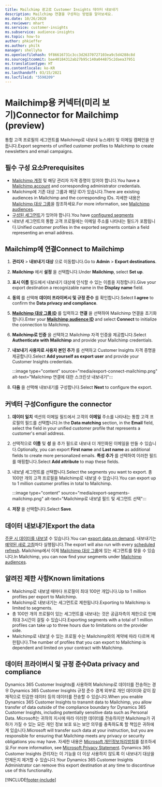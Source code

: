 ```yaml
---
title: Mailchimp 광고로 Customer Insights 데이터 내보내기
description: Mailchimp 연결을 구성하는 방법을 알아보세요.
ms.date: 10/26/2020
ms.reviewer: mhart
ms.service: customer-insights
ms.subservice: audience-insights
ms.topic: how-to
author: phkieffer
ms.author: philk
manager: shellyha
ms.openlocfilehash: 9f86616731c3cc3d26370727103ea9c5d4288c8d
ms.sourcegitcommit: bae40184312ab27b95c140a044875c2daea37951
ms.translationtype: HT
ms.contentlocale: ko-KR
ms.lasthandoff: 03/15/2021
ms.locfileid: "5598209"
---
```

# <a name="connector-for-mailchimp-preview"></a><span data-ttu-id="2807d-103">Mailchimp용 커넥터(미리 보기)</span><span class="sxs-lookup"><span data-stu-id="2807d-103">Connector for Mailchimp (preview)</span></span>

<span data-ttu-id="2807d-104">통합 고객 프로필의 세그먼트를 Mailchimp로 내보내 뉴스레터 및 이메일 캠페인을 만듭니다.</span><span class="sxs-lookup"><span data-stu-id="2807d-104">Export segments of unified customer profiles to Mailchimp to create newsletters and email campaigns.</span></span>

## <a name="prerequisites"></a><span data-ttu-id="2807d-105">필수 구성 요소</span><span class="sxs-lookup"><span data-stu-id="2807d-105">Prerequisites</span></span>

-   <span data-ttu-id="2807d-106">[Mailchimp 계정](https://mailchimp.com/) 및 해당 관리자 자격 증명이 있어야 합니다.</span><span class="sxs-lookup"><span data-stu-id="2807d-106">You have a [Mailchimp account](https://mailchimp.com/) and corresponding administrator credentials.</span></span>
-   <span data-ttu-id="2807d-107">Mailchimp에 기존 대상 그룹과 해당 ID가 있습니다.</span><span class="sxs-lookup"><span data-stu-id="2807d-107">There are existing audiences in Mailchimp and the corresponding IDs.</span></span> <span data-ttu-id="2807d-108">자세한 내용은 [Mailchimp 대상 그룹](https://mailchimp.com/help/create-audience/)을 참조하세요.</span><span class="sxs-lookup"><span data-stu-id="2807d-108">For more information, see [Mailchimp audiences](https://mailchimp.com/help/create-audience/).</span></span>
-   <span data-ttu-id="2807d-109">[구성된 세그먼트](segments.md)가 있어야 합니다.</span><span class="sxs-lookup"><span data-stu-id="2807d-109">You have [configured segments](segments.md)</span></span>
-   <span data-ttu-id="2807d-110">내보낸 세그먼트의 통합 고객 프로필에는 이메일 주소를 나타내는 필드가 포함됩니다.</span><span class="sxs-lookup"><span data-stu-id="2807d-110">Unified customer profiles in the exported segments contain a field representing an email address.</span></span>

## <a name="connect-to-mailchimp"></a><span data-ttu-id="2807d-111">Mailchimp에 연결</span><span class="sxs-lookup"><span data-stu-id="2807d-111">Connect to Mailchimp</span></span>

1. <span data-ttu-id="2807d-112">**관리자** > **내보내기 대상** 으로 이동합니다.</span><span class="sxs-lookup"><span data-stu-id="2807d-112">Go to **Admin** > **Export destinations**.</span></span>

1. <span data-ttu-id="2807d-113">**Mailchimp** 에서 **설정** 을 선택합니다.</span><span class="sxs-lookup"><span data-stu-id="2807d-113">Under **Mailchimp**, select **Set up**.</span></span>

1. <span data-ttu-id="2807d-114">**표시 이름** 필드에서 내보내기 대상에 인식할 수 있는 이름을 지정합니다.</span><span class="sxs-lookup"><span data-stu-id="2807d-114">Give your export destination a recognizable name in the **Display name** field.</span></span>

1. <span data-ttu-id="2807d-115">**동의** 를 선택해 **데이터 프라이버시 및 규정 준수** 를 확인합니다.</span><span class="sxs-lookup"><span data-stu-id="2807d-115">Select **I agree** to confirm the **Data privacy and compliance**.</span></span>

1. <span data-ttu-id="2807d-116">**[Mailchimp 대상 그룹 ID](https://mailchimp.com/help/find-audience-id/)** 를 입력하고 **연결** 을 선택하여 Mailchimp 연결을 초기화합니다.</span><span class="sxs-lookup"><span data-stu-id="2807d-116">Enter your **[Mailchimp audience ID](https://mailchimp.com/help/find-audience-id/)** and select **Connect** to initialize the connection to Mailchimp.</span></span>

1. <span data-ttu-id="2807d-117">**Mailchimp로 인증** 을 선택하고 Mailchimp 자격 인증을 제공합니다.</span><span class="sxs-lookup"><span data-stu-id="2807d-117">Select **Authenticate with Mailchimp** and provide your Mailchimp credentials.</span></span>

1. <span data-ttu-id="2807d-118">**내보내기 사용자로 사용자 본인 추가** 를 선택하고 Customer Insights 자격 증명을 제공합니다.</span><span class="sxs-lookup"><span data-stu-id="2807d-118">Select **Add yourself as export user** and provide your Customer Insights credentials.</span></span>

   :::image type="content" source="media/export-connect-mailchimp.png" alt-text="Mailchimp 연결에 대한 스크린샷 내보내기":::

1. <span data-ttu-id="2807d-120">**다음** 을 선택해 내보내기를 구성합니다.</span><span class="sxs-lookup"><span data-stu-id="2807d-120">Select **Next** to configure the export.</span></span>

## <a name="configure-the-connector"></a><span data-ttu-id="2807d-121">커넥터 구성</span><span class="sxs-lookup"><span data-stu-id="2807d-121">Configure the connector</span></span>

1. <span data-ttu-id="2807d-122">**데이터 일치** 섹션의 이메일 필드에서 고객의 **이메일** 주소를 나타내는 통합 고객 프로필의 필드를 선택합니다.</span><span class="sxs-lookup"><span data-stu-id="2807d-122">In the **Data matching** section, in the **Email** field, select the field in your unified customer profile that represents a customer's email address.</span></span> 

1. <span data-ttu-id="2807d-123">선택적으로 **이름** 및 **성** 을 추가 필드로 내보내 더 개인화된 이메일을 만들 수 있습니다.</span><span class="sxs-lookup"><span data-stu-id="2807d-123">Optionally, you can export **First name** and **Last name** as additional fields to create more personalized emails.</span></span> <span data-ttu-id="2807d-124">**특성 추가** 를 선택하여 이러한 필드를 매핑합니다.</span><span class="sxs-lookup"><span data-stu-id="2807d-124">Select **Add attribute** to map these fields.</span></span>

1. <span data-ttu-id="2807d-125">내보낼 세그먼트를 선택합니다.</span><span class="sxs-lookup"><span data-stu-id="2807d-125">Select the segments you want to export.</span></span> <span data-ttu-id="2807d-126">총 100만 개의 고객 프로필을 Mailchimp로 내보낼 수 있습니다.</span><span class="sxs-lookup"><span data-stu-id="2807d-126">You can export up to 1 million customer profiles in total to Mailchimp.</span></span>

   :::image type="content" source="media/export-segments-mailchimp.png" alt-text="Mailchimp로 내보낼 필드 및 세그먼트 선택":::

1. <span data-ttu-id="2807d-128">**저장** 을 선택합니다.</span><span class="sxs-lookup"><span data-stu-id="2807d-128">Select **Save**.</span></span>

## <a name="export-the-data"></a><span data-ttu-id="2807d-129">데이터 내보내기</span><span class="sxs-lookup"><span data-stu-id="2807d-129">Export the data</span></span>

<span data-ttu-id="2807d-130">[주문 시 데이터를 내보낼](export-destinations.md) 수 있습니다.</span><span class="sxs-lookup"><span data-stu-id="2807d-130">You can [export data on demand](export-destinations.md).</span></span> <span data-ttu-id="2807d-131">내보내기는 [예약된 새로 고침](system.md#schedule-tab)마다 실행됩니다.</span><span class="sxs-lookup"><span data-stu-id="2807d-131">The export will also run with every [scheduled refresh](system.md#schedule-tab).</span></span> <span data-ttu-id="2807d-132">Mailchimp에서 이제 [Mailchimp 대상 그룹](https://mailchimp.com/help/create-audience/)에 있는 세그먼트를 찾을 수 있습니다.</span><span class="sxs-lookup"><span data-stu-id="2807d-132">In Mailchimp, you can now find your segments under [Mailchimp audiences](https://mailchimp.com/help/create-audience/).</span></span>

## <a name="known-limitations"></a><span data-ttu-id="2807d-133">알려진 제한 사항</span><span class="sxs-lookup"><span data-stu-id="2807d-133">Known limitations</span></span>

- <span data-ttu-id="2807d-134">Mailchimp로 내보낼 때마다 프로필이 최대 100만 개입니다.</span><span class="sxs-lookup"><span data-stu-id="2807d-134">Up to 1 million profiles per export to Mailchimp.</span></span>
- <span data-ttu-id="2807d-135">Mailchimp로 내보내기는 세그먼트로 제한됩니다.</span><span class="sxs-lookup"><span data-stu-id="2807d-135">Exporting to Mailchimp is limited to segments.</span></span>
- <span data-ttu-id="2807d-136">총 100만 개의 프로필이 있는 세그먼트를 내보내는 것은 공급자측의 제한으로 인해 최대 3시간이 걸릴 수 있습니다.</span><span class="sxs-lookup"><span data-stu-id="2807d-136">Exporting segments with a total of 1 million profiles can take up to three hours due to limitations on the provider side.</span></span> 
- <span data-ttu-id="2807d-137">Mailchimp로 내보낼 수 있는 프로필 수는 Mailchimp와의 계약에 따라 다르며 제한됩니다.</span><span class="sxs-lookup"><span data-stu-id="2807d-137">The number of profiles that you can export to Mailchimp is dependent and limited on your contract with Mailchimp.</span></span>

## <a name="data-privacy-and-compliance"></a><span data-ttu-id="2807d-138">데이터 프라이버시 및 규정 준수</span><span class="sxs-lookup"><span data-stu-id="2807d-138">Data privacy and compliance</span></span>

<span data-ttu-id="2807d-139">Dynamics 365 Customer Insights를 사용하여 Mailchimp로 데이터를 전송하는 경우 Dynamics 365 Customer Insights 규정 준수 경계 외부로 개인 데이터와 같이 잠재적으로 민감한 데이터 등의 데이터를 전송할 수 있습니다.</span><span class="sxs-lookup"><span data-stu-id="2807d-139">When you enable Dynamics 365 Customer Insights to transmit data to Mailchimp, you allow transfer of data outside of the compliance boundary for Dynamics 365 Customer Insights, including potentially sensitive data such as Personal Data.</span></span> <span data-ttu-id="2807d-140">Microsoft는 귀하의 지시에 따라 이러한 데이터를 전송하지만 Mailchimp가 귀하가 가질 수 있는 모든 개인 정보 보호 또는 보안 의무를 충족하도록 할 책임은 귀하에게 있습니다.</span><span class="sxs-lookup"><span data-stu-id="2807d-140">Microsoft will transfer such data at your instruction, but you are responsible for ensuring that Mailchimp meets any privacy or security obligations you may have.</span></span> <span data-ttu-id="2807d-141">자세한 내용은 [Microsoft 개인정보처리방침](https://go.microsoft.com/fwlink/?linkid=396732)를 참조하세요.</span><span class="sxs-lookup"><span data-stu-id="2807d-141">For more information, see [Microsoft Privacy Statement](https://go.microsoft.com/fwlink/?linkid=396732).</span></span>
<span data-ttu-id="2807d-142">Dynamics 365 Customer Insights 관리자는 이 기능을 더 이상 사용하지 않도록 이 내보내기 대상을 언제든지 제거할 수 있습니다.</span><span class="sxs-lookup"><span data-stu-id="2807d-142">Your Dynamics 365 Customer Insights Administrator can remove this export destination at any time to discontinue use of this functionality.</span></span>


[!INCLUDE[footer-include](../includes/footer-banner.md)]